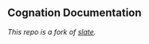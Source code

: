 
Cognation Documentation
--------------------
*This repo is a fork of [slate](http://github.com/lord/slate).*
